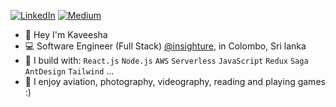 [![LinkedIn](https://img.shields.io/badge/LinkedIn-%230077B5.svg?logo=linkedin&logoColor=white)](https://www.linkedin.com/in/kaveesha-nethruwan-346910199/)
[![Medium](https://img.shields.io/badge/Medium-12100E?logo=medium&logoColor=white)](https://medium.com/@kaveeshanethruwan)

- 🌱 Hey I'm Kaveesha
- 💻 Software Engineer (Full Stack) [@insighture](https://www.insighture.com/), in Colombo, Sri lanka
- 🔧 I build with: `React.js` `Node.js` `AWS`  `Serverless` `JavaScript` `Redux` `Saga` `AntDesign` `Tailwind` ...
- 🚀 I enjoy aviation, photography, videography, reading and playing games :)